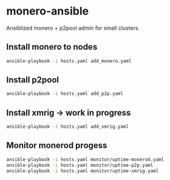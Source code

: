 # monero-ansible

Ansiblized monero + p2pool admin for small clusters.

## Install monero to nodes

```bash
ansible-playbook -i hosts.yaml add_monero.yaml
```

## Install p2pool

```bash
ansible-playbook -i hosts.yaml add_p2p.yaml
```

## Install xmrig -> work in progress

```bash
ansible-playbook -i hosts.yaml add_xmrig.yaml
```

## Monitor monerod progess

```bash
ansible-playbook -i hosts.yaml monitor/uptime-monerod.yaml
ansible-playbook -i hosts.yaml monitor/uptime-p2p.yaml
ansible-playbook -i hosts.yaml monitor/uptime-xmrig.yaml
```
